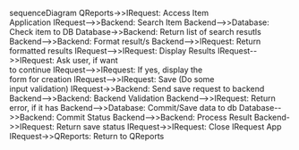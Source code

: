 sequenceDiagram
    QReports->>IRequest: Access Item <br>Application
    IRequest-->>Backend: Search Item
    Backend-->>Database: Check item to DB
    Database->>Backend: Return list of search resutls
    Backend-->>Backend: Format result/s
    Backend-->>IRequest: Return formatted results
    IRequest-->>IRequest: Display Results
    IRequest-->>IRequest: Ask user, if want <br>to continue
    IRequest-->>IRequest: If yes, display the <br> form for creation
    IRequest-->>IRequest: Save (Do some <br>input validation)
    IRequest->>Backend: Send save request to backend
    Backend-->>Backend: Backend Validation
    Backend-->>IRequest: Return error, if it has
    Backend-->>Database: Commit/Save data to db
    Database-->>Backend: Commit Status
    Backend-->>Backend: Process Result
    Backend->>IRequest: Return save status
    IRequest->>IRequest: Close IRequest App
    IRequest->>QReports: Return to QReports


